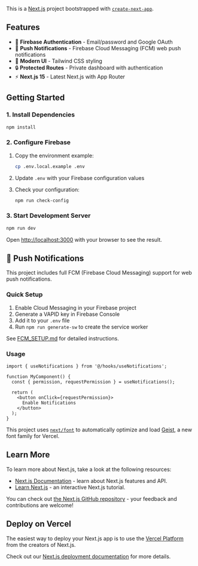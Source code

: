 This is a [Next.js](https://nextjs.org) project bootstrapped with [`create-next-app`](https://nextjs.org/docs/app/api-reference/cli/create-next-app).

## Features

- 🔐 **Firebase Authentication** - Email/password and Google OAuth
- 📱 **Push Notifications** - Firebase Cloud Messaging (FCM) web push notifications  
- 🎨 **Modern UI** - Tailwind CSS styling
- 🔒 **Protected Routes** - Private dashboard with authentication
- ⚡ **Next.js 15** - Latest Next.js with App Router

## Getting Started

### 1. Install Dependencies

```bash
npm install
```

### 2. Configure Firebase

1. Copy the environment example:
   ```bash
   cp .env.local.example .env
   ```

2. Update `.env` with your Firebase configuration values

3. Check your configuration:
   ```bash
   npm run check-config
   ```

### 3. Start Development Server

```bash
npm run dev
```

Open [http://localhost:3000](http://localhost:3000) with your browser to see the result.

## 📱 Push Notifications

This project includes full FCM (Firebase Cloud Messaging) support for web push notifications.

### Quick Setup
1. Enable Cloud Messaging in your Firebase project
2. Generate a VAPID key in Firebase Console
3. Add it to your `.env` file
4. Run `npm run generate-sw` to create the service worker

See [FCM_SETUP.md](./FCM_SETUP.md) for detailed instructions.

### Usage
```tsx
import { useNotifications } from '@/hooks/useNotifications';

function MyComponent() {
  const { permission, requestPermission } = useNotifications();
  
  return (
    <button onClick={requestPermission}>
      Enable Notifications
    </button>
  );
}
```

This project uses [`next/font`](https://nextjs.org/docs/app/building-your-application/optimizing/fonts) to automatically optimize and load [Geist](https://vercel.com/font), a new font family for Vercel.

## Learn More

To learn more about Next.js, take a look at the following resources:

- [Next.js Documentation](https://nextjs.org/docs) - learn about Next.js features and API.
- [Learn Next.js](https://nextjs.org/learn) - an interactive Next.js tutorial.

You can check out [the Next.js GitHub repository](https://github.com/vercel/next.js) - your feedback and contributions are welcome!

## Deploy on Vercel

The easiest way to deploy your Next.js app is to use the [Vercel Platform](https://vercel.com/new?utm_medium=default-template&filter=next.js&utm_source=create-next-app&utm_campaign=create-next-app-readme) from the creators of Next.js.

Check out our [Next.js deployment documentation](https://nextjs.org/docs/app/building-your-application/deploying) for more details.
